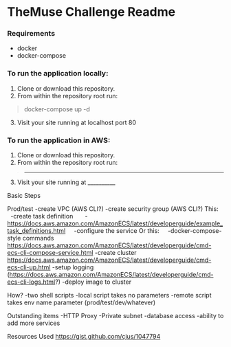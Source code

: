 # TheMuse Challenge Readme

### Requirements
* docker
* docker-compose

### To run the application locally:

1. Clone or download this repository.
2. From within the repository root run:
> docker-compose up -d

3. Visit your site running at localhost port 80

### To run the application in AWS:

1. Clone or download this repository.
2. From within the repository root run:
> _____________

3. Visit your site running at __________


Basic Steps

Prod/test
-create VPC (AWS CLI?)
-create security group (AWS CLI?)
This:
    -create task definition
      -https://docs.aws.amazon.com/AmazonECS/latest/developerguide/example_task_definitions.html
    -configure the service
Or this:
    -docker-compose-style commands
    https://docs.aws.amazon.com/AmazonECS/latest/developerguide/cmd-ecs-cli-compose-service.html
-create cluster https://docs.aws.amazon.com/AmazonECS/latest/developerguide/cmd-ecs-cli-up.html
-setup logging (https://docs.aws.amazon.com/AmazonECS/latest/developerguide/cmd-ecs-cli-logs.html?)
-deploy image to cluster

How?
-two shell scripts
    -local script takes no parameters
    -remote script takes env name parameter (prod/test/dev/whatever)


Outstanding items
-HTTP Proxy
-Private subnet
-database access
-ability to add more services





Resources Used
https://gist.github.com/cjus/1047794
